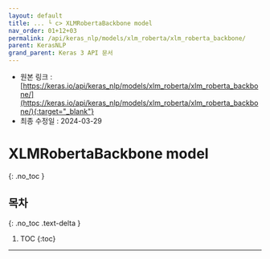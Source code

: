 ```yaml
---
layout: default
title: ... └ c> XLMRobertaBackbone model
nav_order: 01+12+03
permalink: /api/keras_nlp/models/xlm_roberta/xlm_roberta_backbone/
parent: KerasNLP
grand_parent: Keras 3 API 문서
---
```


* 원본 링크 : [https://keras.io/api/keras_nlp/models/xlm_roberta/xlm_roberta_backbone/](https://keras.io/api/keras_nlp/models/xlm_roberta/xlm_roberta_backbone/){:target="_blank"}
* 최종 수정일 : 2024-03-29

# XLMRobertaBackbone model
{: .no_toc }

## 목차
{: .no_toc .text-delta }

1. TOC
{:toc}

---
